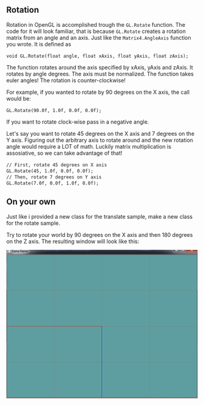 ## Rotation

Rotation in OpenGL is accomplished trough the ```GL.Rotate``` function. The code for it will look familiar, that is because ```GL.Rotate``` creates a rotation matrix from an angle and an axis. Just like the ```Matrix4.AngleAxis``` function you wrote. It is defined as

```
void GL.Rotate(float angle, float xAxis, float yAxis, float zAxis);
```

The function rotates around the axis specified by xAxis, yAxis and zAxis. It rotates by angle degrees. The axis must be normalized. The function takes euler angles! The rotation is counter-clockwise!

For example, if you wanted to rotate by 90 degrees on the X axis, the call would be:

```
GL.Rotate(90.0f, 1.0f, 0.0f, 0.0f);
```

If you want to rotate clock-wise pass in a negative angle.

Let's say you want to rotate 45 degrees on the X axis and 7 degrees on the Y axis. Figuring out the arbitrary axis to rotate around and the new rotation angle would require a LOT of math. Luckily matrix multiplication is assosiative, so we can take advantage of that!

```
// First, rotate 45 degrees on X axis
GL.Rotate(45, 1.0f, 0.0f, 0.0f);
// Then, rotate 7 degrees on Y axis
GL.Rotate(7.0f, 0.0f, 1.0f, 0.0f);
```

## On your own
Just like i provided a new class for the translate sample, make a new class for the rotate sample.


Try to rotate your world by 90 degrees on the X axis and then 180 degrees on the Z axis. The resulting window will look like this:

![ROTATE](glRotate2.png)